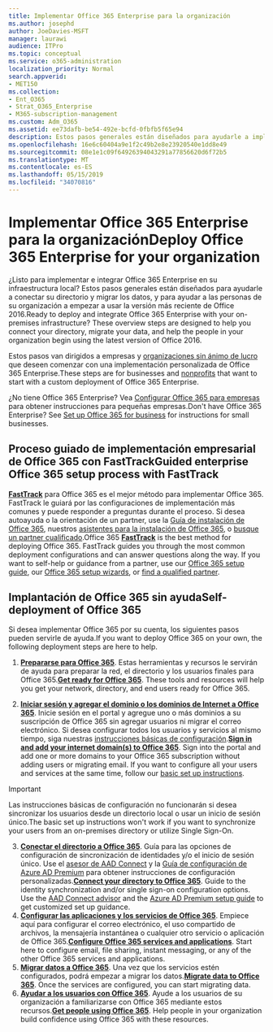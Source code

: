 ```yaml
---
title: Implementar Office 365 Enterprise para la organización
ms.author: josephd
author: JoeDavies-MSFT
manager: laurawi
audience: ITPro
ms.topic: conceptual
ms.service: o365-administration
localization_priority: Normal
search.appverid:
- MET150
ms.collection:
- Ent_O365
- Strat_O365_Enterprise
- M365-subscription-management
ms.custom: Adm_O365
ms.assetid: ee73dafb-be54-492e-bcfd-0fbfb5f65e94
description: Estos pasos generales están diseñados para ayudarle a implementar Office 365, conectar su Active Directory y migrar los datos, y para ayudar a las personas de su organización a empezar a usar la versión más reciente de Office 2016.
ms.openlocfilehash: 16e6c60404a9e1f2c49b2e8e23920540e1dd8e49
ms.sourcegitcommit: 08e1e1c09f64926394043291a77856620d6f72b5
ms.translationtype: MT
ms.contentlocale: es-ES
ms.lasthandoff: 05/15/2019
ms.locfileid: "34070816"
---
```

# <a name="deploy-office-365-enterprise-for-your-organization"></a><span data-ttu-id="01080-103">Implementar Office 365 Enterprise para la organización</span><span class="sxs-lookup"><span data-stu-id="01080-103">Deploy Office 365 Enterprise for your organization</span></span>
<span data-ttu-id="01080-p101">¿Listo para implementar e integrar Office 365 Enterprise en su infraestructura local? Estos pasos generales están diseñados para ayudarle a conectar su directorio y migrar los datos, y para ayudar a las personas de su organización a empezar a usar la versión más reciente de Office 2016.</span><span class="sxs-lookup"><span data-stu-id="01080-p101">Ready to deploy and integrate Office 365 Enterprise with your on-premises infrastructure? These overview steps are designed to help you connect your directory, migrate your data, and help the people in your organization begin using the latest version of Office 2016.</span></span>
  
<span data-ttu-id="01080-106">Estos pasos van dirigidos a empresas y [organizaciones sin ánimo de lucro](https://go.microsoft.com/fwlink/?LinkId=627221) que deseen comenzar con una implementación personalizada de Office 365 Enterprise.</span><span class="sxs-lookup"><span data-stu-id="01080-106">These steps are for businesses and [nonprofits](https://go.microsoft.com/fwlink/?LinkId=627221) that want to start with a custom deployment of Office 365 Enterprise.</span></span> 
  
<span data-ttu-id="01080-p102">¿No tiene Office 365 Enterprise? Vea [Configurar Office 365 para empresas](https://support.office.com/article/6a3a29a0-e616-4713-99d1-15eda62d04fa) para obtener instrucciones para pequeñas empresas.</span><span class="sxs-lookup"><span data-stu-id="01080-p102">Don't have Office 365 Enterprise? See [Set up Office 365 for business](https://support.office.com/article/6a3a29a0-e616-4713-99d1-15eda62d04fa) for instructions for small businesses.</span></span> 
  
## <a name="guided-enterprise-office-365-setup-process-with-fasttrack"></a><span data-ttu-id="01080-109">Proceso guiado de implementación empresarial de Office 365 con FastTrack</span><span class="sxs-lookup"><span data-stu-id="01080-109">Guided enterprise Office 365 setup process with FastTrack</span></span>
<span data-ttu-id="01080-p103">**[FastTrack](https://docs.microsoft.com/fasttrack)** para Office 365 es el mejor método para implementar Office 365. FastTrack le guiará por las configuraciones de implementación más comunes y puede responder a preguntas durante el proceso. Si desea autoayuda o la orientación de un partner, use la [Guía de instalación de Office 365](https://support.office.com/article/Set-up-Office-365-for-business-6a3a29a0-e616-4713-99d1-15eda62d04fa), nuestros [asistentes para la instalación de Office 365](https://aka.ms/o365fasttrack), o [busque un partner cualificado](https://partnercenter.microsoft.com/en-us/pcv/search).</span><span class="sxs-lookup"><span data-stu-id="01080-p103">Office 365 **[FastTrack](https://docs.microsoft.com/fasttrack)** is the best method for deploying Office 365. FastTrack guides you through the most common deployment configurations and can answer questions along the way. If you want to self-help or guidance from a partner, use our [Office 365 setup guide](https://support.office.com/article/Set-up-Office-365-for-business-6a3a29a0-e616-4713-99d1-15eda62d04fa), our [Office 365 setup wizards](https://aka.ms/o365fasttrack), or [find a qualified partner](https://partnercenter.microsoft.com/en-us/pcv/search).</span></span>

## <a name="self-deployment-of-office-365"></a><span data-ttu-id="01080-113">Implantación de Office 365 sin ayuda</span><span class="sxs-lookup"><span data-stu-id="01080-113">Self-deployment of Office 365</span></span>
<span data-ttu-id="01080-114">Si desea implementar Office 365 por su cuenta, los siguientes pasos pueden servirle de ayuda.</span><span class="sxs-lookup"><span data-stu-id="01080-114">If you want to deploy Office 365 on your own, the following deployment steps are here to help.</span></span>

1. <span data-ttu-id="01080-p104">**[Prepararse para Office 365](get-your-organization-ready-for-office-365.md)**. Estas herramientas y recursos le servirán de ayuda para preparar la red, el directorio y los usuarios finales para Office 365.</span><span class="sxs-lookup"><span data-stu-id="01080-p104">**[Get ready for Office 365](get-your-organization-ready-for-office-365.md)**. These tools and resources will help you get your network, directory, and end users ready for Office 365.</span></span>

2. <span data-ttu-id="01080-p105">**[Iniciar sesión y agregar el dominio o los dominios de Internet a Office 365](https://portal.office.com/Domains/AddDomainWizard.aspx?Scenario=AdvancedSetup)**. Inicie sesión en el portal y agregue uno o más dominios a su suscripción de Office 365 sin agregar usuarios ni migrar el correo electrónico. Si desea configurar todos los usuarios y servicios al mismo tiempo, siga nuestras [instrucciones básicas de configuración](https://support.office.com/article/Set-up-Office-365-for-business-6a3a29a0-e616-4713-99d1-15eda62d04fa).</span><span class="sxs-lookup"><span data-stu-id="01080-p105">**[Sign in and add your internet domain(s) to Office 365](https://portal.office.com/Domains/AddDomainWizard.aspx?Scenario=AdvancedSetup)**. Sign into the portal and add one or more domains to your Office 365 subscription without adding users or migrating email. If you want to configure all your users and services at the same time, follow our [basic set up instructions](https://support.office.com/article/Set-up-Office-365-for-business-6a3a29a0-e616-4713-99d1-15eda62d04fa).</span></span>

>[!IMPORTANT] 
><span data-ttu-id="01080-120">Las instrucciones básicas de configuración no funcionarán si desea sincronizar los usuarios desde un directorio local o usar un inicio de sesión único.</span><span class="sxs-lookup"><span data-stu-id="01080-120">The basic set up instructions won't work if you want to synchronize your users from an on-premises directory or utilize Single Sign-On.</span></span>

3. <span data-ttu-id="01080-p106">**[Conectar el directorio a Office 365](https://support.office.com/article/Understanding-Office-365-Identity-and-Azure-Active-Directory-06a189e7-5ec6-4af2-94bf-a22ea225a7a9)**. Guía para las opciones de configuración de sincronización de identidades y/o el inicio de sesión único. Use el [asesor de AAD Connect](https://aka.ms/aadconnectpwsync) y la [Guía de configuración de Azure AD Premium](https://aka.ms/aadpguidance) para obtener instrucciones de configuración personalizadas.</span><span class="sxs-lookup"><span data-stu-id="01080-p106">**[Connect your directory to Office 365](https://support.office.com/article/Understanding-Office-365-Identity-and-Azure-Active-Directory-06a189e7-5ec6-4af2-94bf-a22ea225a7a9)**. Guide to the identity synchronization and/or single sign-on configuration options. Use the [AAD Connect advisor](https://aka.ms/aadconnectpwsync) and the [Azure AD Premium setup guide](https://aka.ms/aadpguidance) to get customized set up guidance.</span></span>
4. <span data-ttu-id="01080-p107">**[Configurar las aplicaciones y los servicios de Office 365](configure-services-and-applications.md)**. Empiece aquí para configurar el correo electrónico, el uso compartido de archivos, la mensajería instantánea o cualquier otro servicio o aplicación de Office 365.</span><span class="sxs-lookup"><span data-stu-id="01080-p107">**[Configure Office 365 services and applications](configure-services-and-applications.md)**. Start here to configure email, file sharing, instant messaging, or any of the other Office 365 services and applications.</span></span>
5. <span data-ttu-id="01080-p108">**[Migrar datos a Office 365](migrate-data-to-office-365.md)**. Una vez que los servicios estén configurados, podrá empezar a migrar los datos.</span><span class="sxs-lookup"><span data-stu-id="01080-p108">**[Migrate data to Office 365](migrate-data-to-office-365.md)**. Once the services are configured, you can start migrating data.</span></span>
6. <span data-ttu-id="01080-p109">**[Ayudar a los usuarios con Office 365](https://support.office.com/article/Get-started-with-Office-365-for-business-d6466f0d-5d13-464a-adcb-00906ae87029)**. Ayude a los usuarios de su organización a familiarizarse con Office 365 mediante estos recursos.</span><span class="sxs-lookup"><span data-stu-id="01080-p109">**[Get people using Office 365](https://support.office.com/article/Get-started-with-Office-365-for-business-d6466f0d-5d13-464a-adcb-00906ae87029)**. Help people in your organization build confidence using Office 365 with these resources.</span></span>